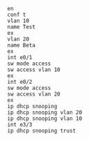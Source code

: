     en
    conf t
    vlan 10
    name Test
    ex
    vlan 20
    name Beta
    ex
    int e0/1
    sw mode access
    sw access vlan 10
    ex
    int e0/2
    sw mode access
    sw access vlan 20
    ex
    ip dhcp snooping
    ip dhcp snooping vlan 20
    ip dhcp snooping vlan 10
    int e3/3
    ip dhcp snooping trust
